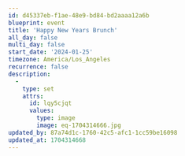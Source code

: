 ```yaml
---
id: d45337eb-f1ae-48e9-bd84-bd2aaaa12a6b
blueprint: event
title: 'Happy New Years Brunch'
all_day: false
multi_day: false
start_date: '2024-01-25'
timezone: America/Los_Angeles
recurrence: false
description:
  -
    type: set
    attrs:
      id: lqy5cjqt
      values:
        type: image
        image: eq-1704314666.jpg
updated_by: 87a74d1c-1760-42c5-afc1-1cc59be16098
updated_at: 1704314668
---
```

